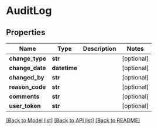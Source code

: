 # AuditLog

## Properties
Name | Type | Description | Notes
------------ | ------------- | ------------- | -------------
**change_type** | **str** |  | [optional] 
**change_date** | **datetime** |  | [optional] 
**changed_by** | **str** |  | [optional] 
**reason_code** | **str** |  | [optional] 
**comments** | **str** |  | [optional] 
**user_token** | **str** |  | [optional] 

[[Back to Model list]](../README.md#documentation-for-models) [[Back to API list]](../README.md#documentation-for-api-endpoints) [[Back to README]](../README.md)


